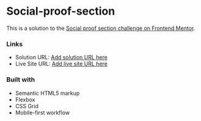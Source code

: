 # Social-proof-section
This is a solution to the [Social proof section challenge on Frontend Mentor](https://www.frontendmentor.io/challenges/social-proof-section-6e0qTv_bA).

### Links

- Solution URL: [Add solution URL here](https://your-solution-url.com)
- Live Site URL: [Add live site URL here](https://eleneq.github.io/Social-proof-section/)

### Built with

- Semantic HTML5 markup
- Flexbox
- CSS Grid
- Mobile-first workflow

